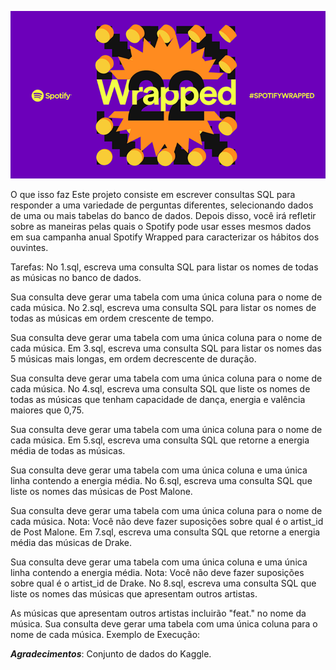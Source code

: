 ![imagem](image/image.png)

O que isso faz
Este projeto consiste em escrever consultas SQL para responder a uma variedade de perguntas diferentes, selecionando dados de uma ou mais tabelas do banco de dados. Depois disso, você irá refletir sobre as maneiras pelas quais o Spotify pode usar esses mesmos dados em sua campanha anual Spotify Wrapped para caracterizar os hábitos dos ouvintes.

Tarefas:
No 1.sql, escreva uma consulta SQL para listar os nomes de todas as músicas no banco de dados.

Sua consulta deve gerar uma tabela com uma única coluna para o nome de cada música.
No 2.sql, escreva uma consulta SQL para listar os nomes de todas as músicas em ordem crescente de tempo.

Sua consulta deve gerar uma tabela com uma única coluna para o nome de cada música.
Em 3.sql, escreva uma consulta SQL para listar os nomes das 5 músicas mais longas, em ordem decrescente de duração.

Sua consulta deve gerar uma tabela com uma única coluna para o nome de cada música.
No 4.sql, escreva uma consulta SQL que liste os nomes de todas as músicas que tenham capacidade de dança, energia e valência maiores que 0,75.

Sua consulta deve gerar uma tabela com uma única coluna para o nome de cada música.
Em 5.sql, escreva uma consulta SQL que retorne a energia média de todas as músicas.

Sua consulta deve gerar uma tabela com uma única coluna e uma única linha contendo a energia média.
No 6.sql, escreva uma consulta SQL que liste os nomes das músicas de Post Malone.

Sua consulta deve gerar uma tabela com uma única coluna para o nome de cada música.
Nota: Você não deve fazer suposições sobre qual é o artist_id de Post Malone.
Em 7.sql, escreva uma consulta SQL que retorne a energia média das músicas de Drake.

Sua consulta deve gerar uma tabela com uma única coluna e uma única linha contendo a energia média.
Nota: Você não deve fazer suposições sobre qual é o artist_id de Drake.
No 8.sql, escreva uma consulta SQL que liste os nomes das músicas que apresentam outros artistas.

As músicas que apresentam outros artistas incluirão "feat." no nome da música.
Sua consulta deve gerar uma tabela com uma única coluna para o nome de cada música.
Exemplo de Execução:


***Agradecimentos***:
Conjunto de dados do Kaggle.
